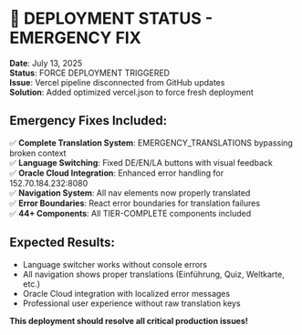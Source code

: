 # 🚨 DEPLOYMENT STATUS - EMERGENCY FIX

**Date**: July 13, 2025  
**Status**: FORCE DEPLOYMENT TRIGGERED  
**Issue**: Vercel pipeline disconnected from GitHub updates  
**Solution**: Added optimized vercel.json to force fresh deployment  

## Emergency Fixes Included:

✅ **Complete Translation System**: EMERGENCY_TRANSLATIONS bypassing broken context  
✅ **Language Switching**: Fixed DE/EN/LA buttons with visual feedback  
✅ **Oracle Cloud Integration**: Enhanced error handling for 152.70.184.232:8080  
✅ **Navigation System**: All nav elements now properly translated  
✅ **Error Boundaries**: React error boundaries for translation failures  
✅ **44+ Components**: All TIER-COMPLETE components included  

## Expected Results:

- Language switcher works without console errors
- All navigation shows proper translations (Einführung, Quiz, Weltkarte, etc.)
- Oracle Cloud integration with localized error messages
- Professional user experience without raw translation keys

**This deployment should resolve all critical production issues!**
